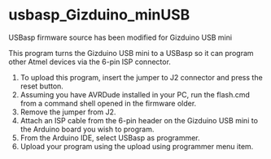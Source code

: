 usbasp_Gizduino_minUSB
======================

USBasp firmware source has been modified for Gizduino USB mini

This program turns the Gizduino USB mini to a USBasp so it can program other Atmel devices via the 6-pin ISP connector.

1. To upload this program, insert the jumper to J2 connector and press the reset button.
2. Assuming you have AVRDude installed in your PC, run the flash.cmd from a command shell opened in the firmware older.
3. Remove the jumper from J2.
4. Attach an ISP cable from the 6-pin header on the Gizduino USB mini to the Arduino board you wish to program. 
5. From the Arduino IDE, select USBasp as programmer.
6. Upload your program using the upload using programmer menu item.
